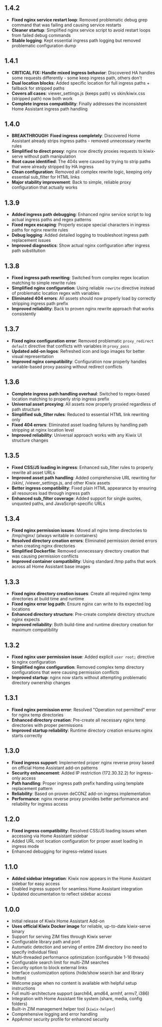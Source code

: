 <!-- https://developers.home-assistant.io/docs/add-ons/presentation#keeping-a-changelog -->

## 1.4.2

- **Fixed nginx service restart loop**: Removed problematic debug grep command that was failing and causing service restarts
- **Cleaner startup**: Simplified nginx service script to avoid restart loops from failed debug commands
- **Stable logging**: Kept essential ingress path logging but removed problematic configuration dump

## 1.4.1

- **CRITICAL FIX: Handle mixed ingress behavior**: Discovered HA handles some requests differently - some keep ingress path, others don't
- **Dual location blocks**: Added specific location for full ingress paths + fallback for stripped paths
- **Covers all cases**: viewer_settings.js (keeps path) vs skin/kiwix.css (stripped path) now both work
- **Complete ingress compatibility**: Finally addresses the inconsistent Home Assistant ingress path handling

## 1.4.0

- **BREAKTHROUGH: Fixed ingress completely**: Discovered Home Assistant already strips ingress paths - removed unnecessary rewrite rules
- **Simplified to direct proxy**: nginx now directly proxies requests to kiwix-serve without path manipulation
- **Root cause identified**: The 404s were caused by trying to strip paths that were already stripped by HA ingress
- **Clean configuration**: Removed all complex rewrite logic, keeping only essential sub_filter for HTML links
- **Major stability improvement**: Back to simple, reliable proxy configuration that actually works

## 1.3.9

- **Added ingress path debugging**: Enhanced nginx service script to log actual ingress paths and regex patterns
- **Fixed regex escaping**: Properly escape special characters in ingress paths for nginx rewrite rules
- **Debug logging**: Added detailed logging to troubleshoot ingress path replacement issues
- **Improved diagnostics**: Show actual nginx configuration after ingress path substitution

## 1.3.8

- **Fixed ingress path rewriting**: Switched from complex regex location matching to simple rewrite rules
- **Simplified nginx configuration**: Using reliable `rewrite` directive instead of problematic location regex with variables
- **Eliminated 404 errors**: All assets should now properly load by correctly stripping ingress path prefix
- **Improved reliability**: Back to proven nginx rewrite approach that works consistently

## 1.3.7

- **Fixed nginx configuration error**: Removed problematic `proxy_redirect default` directive that conflicts with variables in `proxy_pass`
- **Updated add-on logos**: Refreshed icon and logo images for better visual representation
- **Improved nginx compatibility**: Configuration now properly handles variable-based proxy passing without redirect conflicts

## 1.3.6

- **Complete ingress path handling overhaul**: Switched to regex-based location matching to properly strip ingress prefix
- **Universal asset proxying**: All assets now properly proxied regardless of path structure
- **Simplified sub_filter rules**: Reduced to essential HTML link rewriting only
- **Fixed 404 errors**: Eliminated asset loading failures by handling path stripping at nginx location level
- **Improved reliability**: Universal approach works with any Kiwix UI structure changes

## 1.3.5

- **Fixed CSS/JS loading in ingress**: Enhanced sub_filter rules to properly rewrite all asset URLs
- **Improved asset path handling**: Added comprehensive URL rewriting for /skin/, /viewer_settings.js, and other Kiwix assets
- **Better ingress compatibility**: Fixed plain HTML appearance by ensuring all resources load through ingress path
- **Enhanced sub_filter coverage**: Added support for single quotes, unquoted paths, and JavaScript-specific URLs

## 1.3.4

- **Fixed nginx permission issues**: Moved all nginx temp directories to /tmp/nginx/ (always writable in containers)
- **Resolved directory creation errors**: Eliminated permission denied errors when creating nginx directories
- **Simplified Dockerfile**: Removed unnecessary directory creation that was causing permission conflicts
- **Improved container compatibility**: Using standard /tmp paths that work across all Home Assistant base images

## 1.3.3

- **Fixed nginx directory creation issues**: Create all required nginx temp directories at build time and runtime
- **Fixed nginx error log path**: Ensure nginx can write to its expected log locations
- **Enhanced directory structure**: Pre-create complete directory structure nginx expects
- **Improved reliability**: Both build-time and runtime directory creation for maximum compatibility

## 1.3.2

- **Fixed nginx user permission issue**: Added explicit `user root;` directive to nginx configuration
- **Simplified nginx configuration**: Removed complex temp directory configurations that were causing permission conflicts
- **Improved startup**: nginx now starts without attempting problematic directory ownership changes

## 1.3.1

- **Fixed nginx permission error**: Resolved "Operation not permitted" error for nginx temp directories
- **Enhanced directory creation**: Pre-create all necessary nginx temp directories with proper permissions
- **Improved startup reliability**: Runtime directory creation ensures nginx starts correctly

## 1.3.0

- **Fixed ingress support**: Implemented proper nginx reverse proxy based on official Home Assistant add-on patterns
- **Security enhancement**: Added IP restriction (172.30.32.2) for ingress-only access
- **Path handling**: Proper ingress path prefix handling using template replacement pattern
- **Reliability**: Based on proven deCONZ add-on ingress implementation
- **Performance**: nginx reverse proxy provides better performance and reliability for ingress access

## 1.2.0

- **Fixed ingress compatibility**: Resolved CSS/JS loading issues when accessing via Home Assistant sidebar
- Added URL root location configuration for proper asset loading in ingress mode
- Enhanced debugging for ingress-related issues

## 1.1.0

- **Added sidebar integration**: Kiwix now appears in the Home Assistant sidebar for easy access
- Enabled ingress support for seamless Home Assistant integration
- Updated documentation to reflect sidebar access

## 1.0.0

- Initial release of Kiwix Home Assistant Add-on
- **Uses official Kiwix Docker image** for reliable, up-to-date kiwix-serve binary
- Support for serving ZIM files through Kiwix server
- Configurable library path and port
- Automatic detection and serving of entire ZIM directory (no need to specify individual files)
- Multi-threaded performance optimization (configurable 1-16 threads)
- Configurable search limit for multi-ZIM searches
- Security option to block external links
- Interface customization options (hide/show search bar and library button)
- Welcome page when no content is available with helpful setup instructions
- Full multi-architecture support (aarch64, amd64, armhf, armv7, i386)
- Integration with Home Assistant file system (share, media, config folders)
- Built-in ZIM management helper tool (`kiwix-helper`)
- Comprehensive logging and error handling
- AppArmor security profile for enhanced security
